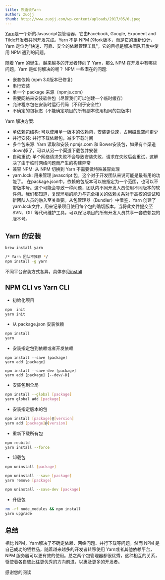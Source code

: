 ```yaml
---
title: 煦涵说Yarn
author: zuojj
thumb: http://www.zuojj.com/wp-content/uploads/2017/05/0.jpeg
---
```


[Yarn](https://yarnpkg.com)是一个新的Javascript包管理器，它由Facebook, Google, Exponent and Tilde开发者共同开发完成。Yarn 不是 NPM 的fork版本，而是它的重新设计，Yarn 定位为"快速、可靠、安全的依赖管理工具"，它的目标是解决团队开发中使用 NPM 遇到的问题。

随着 Yarn 的诞生，越来越多的开发者转向了 Yarn，那么 NPM 在开发中有哪些问题，Yarn 是如何解决的呢？
NPM 一些潜在的问题:
* 嵌套依赖 (npm 3.0版本已修复)
* 串行安装
* 单一个 package 来源（npmjs.com）
* 需要网络来安装软件包（尽管我们可以创建一个临时缓存）
* 允许程序包在安装时运行代码（不利于安全性）
* 不确定的包状态（不能确定项目的所有副本使用相同的包版本）

Yarn 解决方案:
* 单依赖包结构: 可以使用单一版本的依赖包，安装更快速，占用磁盘空间更少
* 并行安装: 并行下载依赖包，减少下载时间
* 多个包来源: Yarn 读取和安装 npmjs.com 和 Bower安装包，如果有个渠道down掉了，可以从另一个渠道下载包并安装
* 自动重试: 单个网络请求失败不会导致安装失败，请求在失败后会重试，这解决了由于临时网络问题而产生的构建异常
* 兼容 NPM: 从 NPM 切换到 Yarn 不需要做特殊兼容处理
* yarn.lock: 用来管理 javascript 包，这个对于开发团队来说可能是最有用的功能了。 在package.json中，依赖的包版本可以被指定为一个范围，也可以不带版本号。这个可能会导致一种问题，团队内不同开发人员使用不同版本的软件包。我们都知道，复现环境的能力与完全相关的依赖关系对于高校的调试和新团队人员的融入至关重要。从包管理器（Bundler）中借鉴，Yarn 创建了 yarn.lock文件，用来记录项目使用每个包的确切版本。当将此文件提交至 SVN、GIT 等代码维护工具，可以保证项目的所有开发人员共享一套依赖包的版本号。

## Yarn 的安装
```bash
brew install yarn

/* Yarn 团队不推荐 */
npm install -g yarn 
```
不同平台安装方式各异，具体参见[install](https://yarnpkg.com/zh-Hans/docs/install)

## NPM CLI vs Yarn CLI

* 初始化项目
```bash
npm  init
yarn init
```
* 从 package.json 安装依赖
```bash
npm install
yarn
```
* 安装指定包到依赖或者开发依赖
```
npm install --save [package]
yarn add [package]

npm install --save-dev [package]
yarn add [package] [--dev/-D]
```
* 安装包到全局
```bash
npm install --global [package]
yarn global add [package]
```
* 安装指定版本的包
```bash
npm install [package]@[version]
yarn add [package]@[version]
```
* 重新下载所有包
```bash
npm reubild
yarn install --force
```
* 卸载包
```bash
npm uninstall [package]

npm uninstall --save [package]
yarn remove [package]

npm uninstall --save-dev [package]

```
* 升级包
```bash
rm -rf node_modules && npm install
yarn upgrade
```
## 总结
相比 NPM，Yarn解决了不确定依赖、网络问题、并行下载等问题。然而 NPM 是自己成功的牺牲品，随着越来越多的开发者转移使用 Yarn或者其他依赖平台，NPM 服务器可以更有效的使用。总之两个包管理器都很优秀，这种相互的关系，驱使着各自彼此往更优秀的方向前进，以惠及更多的开发者。


感谢您的阅读
